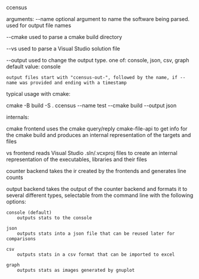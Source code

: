 ccensus

arguments:
--name
    optional argument to name the software being parsed. used for output file names

--cmake
    used to parse a cmake build directory

--vs
    used to parse a Visual Studio solution file

--output
    used to change the output type. one of: console, json, csv, graph
    default value: console

    output files start with "ccensus-out-", followed by the name, if --name was provided and ending with a timestamp

typical usage with cmake:

cmake -B build -S .
ccensus --name test --cmake build --output json



internals:

cmake frontend
    uses the cmake query/reply cmake-file-api to get info for the cmake build and produces an internal representation of the targets and files

vs frontend
    reads Visual Studio .sln/.vcxproj files to create an internal representation of the executables, libraries and their files

counter backend
    takes the ir created by the frontends and generates line counts

output backend
    takes the output of the counter backend and formats it to several different types, selectable from the command line with the following options:

    console (default)
        outputs stats to the console

    json
        outputs stats into a json file that can be reused later for comparisons

    csv
        outputs stats in a csv format that can be imported to excel

    graph
        outputs stats as images generated by gnuplot